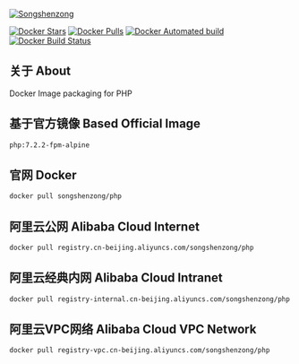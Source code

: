 [![Songshenzong](https://songshenzong.com/images/logo.png)](https://songshenzong.com)

[![Docker Stars](https://img.shields.io/docker/stars/songshenzong/php.svg?style=flat-square)](https://hub.docker.com/r/songshenzong/php/)
[![Docker Pulls](https://img.shields.io/docker/pulls/songshenzong/php.svg?style=flat-square)](https://hub.docker.com/r/songshenzong/php/)
[![Docker Automated build](https://img.shields.io/docker/automated/songshenzong/php.svg?style=flat-square)](https://hub.docker.com/r/songshenzong/php/)
[![Docker Build Status](https://img.shields.io/docker/build/songshenzong/php.svg?style=flat-square)](https://hub.docker.com/r/songshenzong/php/)


## 关于 About
Docker Image packaging for PHP



## 基于官方镜像 Based Official Image

```bash
php:7.2.2-fpm-alpine
```



## 官网 Docker

```bash
docker pull songshenzong/php
```




## 阿里云公网 Alibaba Cloud Internet

```bash
docker pull registry.cn-beijing.aliyuncs.com/songshenzong/php
```




## 阿里云经典内网 Alibaba Cloud Intranet

```bash
docker pull registry-internal.cn-beijing.aliyuncs.com/songshenzong/php
```



## 阿里云VPC网络 Alibaba Cloud VPC Network

```bash
docker pull registry-vpc.cn-beijing.aliyuncs.com/songshenzong/php
```
